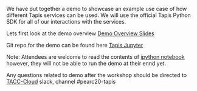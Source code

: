 We have put together a demo to showcase an example use case of how different Tapis services can be used. We will use the official Tapis Python SDK for all of our interactions with the services.

Lets first look at the demo overview
[Demo Overview Slides](https://docs.google.com/presentation/d/1p4L3AtBG2BHscKgVhcHfWKAiSBlyB8J3yU86PT99Cgc/edit?usp=sharing)

Git repo for the demo can be found here [Tapis Jupyter](https://github.com/tapis-project/tapis-juptyer)

Note: Attendees are welcome to read the contents of [ipython notebook](https://github.com/tapis-project/tapis-juptyer/blob/master/tapis_notebook.ipynb) however, they will not be able to run the demo at their ennd yet.

Any questions related to demo after the workshop should be directed to [TACC-Cloud](http://bit.ly/join-tapis) slack, channel #pearc20-tapis